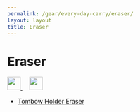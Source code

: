 ```yaml
---
permalink: /gear/every-day-carry/eraser/
layout: layout
title: Eraser
---
```


<div class="center">

   <h1>Eraser</h1>
   
   <a href="https://github.com/StevenTammen/steventammen.github.io/edit/master/pages/gear/every-day-carry/eraser.md" target="_blank">
     <img src="https://steventammen.github.io/assets/images/GitHub.png" height="30" width="30">
   </a> &nbsp; &nbsp;
   
   <a href="http://prose.io/#StevenTammen/steventammen.github.io/edit/master/pages/gear/every-day-carry/eraser.md" target="_blank">
     <img src="https://steventammen.github.io/assets/images/Prose.png" height="30" width="30">
   </a>
   
</div>

- [Tombow Holder Eraser](https://www.amazon.com/gp/product/B0016GHY0G/)
